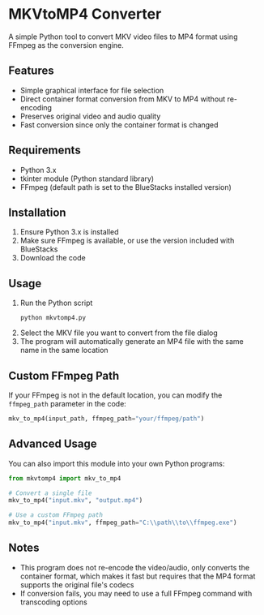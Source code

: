 # MKVtoMP4 Converter

A simple Python tool to convert MKV video files to MP4 format using FFmpeg as the conversion engine.

## Features

- Simple graphical interface for file selection
- Direct container format conversion from MKV to MP4 without re-encoding
- Preserves original video and audio quality
- Fast conversion since only the container format is changed

## Requirements

- Python 3.x
- tkinter module (Python standard library)
- FFmpeg (default path is set to the BlueStacks installed version)

## Installation

1. Ensure Python 3.x is installed
2. Make sure FFmpeg is available, or use the version included with BlueStacks
3. Download the code

## Usage

1. Run the Python script
   ```
   python mkvtomp4.py
   ```
2. Select the MKV file you want to convert from the file dialog
3. The program will automatically generate an MP4 file with the same name in the same location

## Custom FFmpeg Path

If your FFmpeg is not in the default location, you can modify the `ffmpeg_path` parameter in the code:

```python
mkv_to_mp4(input_path, ffmpeg_path="your/ffmpeg/path")
```

## Advanced Usage

You can also import this module into your own Python programs:

```python
from mkvtomp4 import mkv_to_mp4

# Convert a single file
mkv_to_mp4("input.mkv", "output.mp4")

# Use a custom FFmpeg path
mkv_to_mp4("input.mkv", ffmpeg_path="C:\\path\\to\\ffmpeg.exe")
```

## Notes

- This program does not re-encode the video/audio, only converts the container format, which makes it fast but requires that the MP4 format supports the original file's codecs
- If conversion fails, you may need to use a full FFmpeg command with transcoding options
